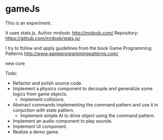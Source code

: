 # gameJs
This is an experiment.

It uses stats.js, Author mrdoob: http://mrdoob.com/
Repository: https://github.com/mrdoob/stats.js/

I try to follow and apply guidelines from the book Game Programming Patterns http://www.gameprogrammingpatterns.com/

new core

Todo:
- Refactor and polish source code.
- Implement a physics component to decouple and generalize some logics from game objects.
  - Implement collisions.
- Abstract commands implementing the command pattern and use it in conjuction with state pattern.
  - Implement simple AI to drive object using the command pattern.
- Implement an audio component to play sounds.
- Implement UI component.
- Realize a demo game.
